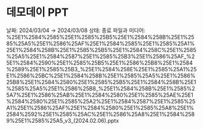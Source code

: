 # 데모데이 PPT

날짜: 2024/03/04 → 2024/03/08
상태: 종료
파일과 미디어: %25E1%2584%2585%25E1%2585%25B5%25E1%2584%258B%25E1%2585%25A5%25E1%2586%25AF%25E1%2584%2585%25E1%2585%25A1%25E1%2584%258B%25E1%2585%25B5%25E1%2584%258C%25E1%2585%25A5%25E1%2584%2587%25E1%2585%25B3%25E1%2586%25AF_%25E1%2584%2590%25E1%2585%25B5%25E1%2586%25B8%25E1%2584%2589%25E1%2585%25B3_%25E1%2584%258E%25E1%2585%25A1%25E1%2586%25BC%25E1%2584%258B%25E1%2585%25A5%25E1%2586%25B8%25E1%2584%2580%25E1%2585%25B5%25E1%2584%258B%25E1%2585%25A5%25E1%2586%25B8_%25E1%2584%258B%25E1%2585%25A7%25E1%2586%25AB%25E1%2584%2580%25E1%2585%25AE%25E1%2584%2580%25E1%2585%25A2%25E1%2584%2587%25E1%2585%25A1%25E1%2586%25AF%25E1%2584%2580%25E1%2585%25A8%25E1%2584%2592%25E1%2585%25AC%25E1%2586%25A8%25E1%2584%2589%25E1%2585%25A5_v3_(2024.02.06).pptx